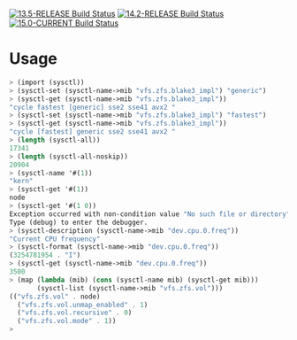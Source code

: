 [![13.5-RELEASE Build Status](https://api.cirrus-ci.com/github/ryan-moeller/chez-sysctl.svg?branch=main&task=releases/amd64/13.5-RELEASE)](https://cirrus-ci.com/github/ryan-moeller/chez-sysctl)
[![14.2-RELEASE Build Status](https://api.cirrus-ci.com/github/ryan-moeller/chez-sysctl.svg?branch=main&task=releases/amd64/14.2-RELEASE)](https://cirrus-ci.com/github/ryan-moeller/chez-sysctl)
[![15.0-CURRENT Build Status](https://api.cirrus-ci.com/github/ryan-moeller/chez-sysctl.svg?branch=main&task=snapshots/amd64/15.0-CURRENT)](https://cirrus-ci.com/github/ryan-moeller/chez-sysctl)

Usage
=====

```scheme
> (import (sysctl))
> (sysctl-set (sysctl-name->mib "vfs.zfs.blake3_impl") "generic")
> (sysctl-get (sysctl-name->mib "vfs.zfs.blake3_impl"))
"cycle fastest [generic] sse2 sse41 avx2 "
> (sysctl-set (sysctl-name->mib "vfs.zfs.blake3_impl") "fastest")
> (sysctl-get (sysctl-name->mib "vfs.zfs.blake3_impl"))
"cycle [fastest] generic sse2 sse41 avx2 "
> (length (sysctl-all))
17341
> (length (sysctl-all-noskip))
20904
> (sysctl-name '#(1))
"kern"
> (sysctl-get '#(1))
node
> (sysctl-get '#(1 0))
Exception occurred with non-condition value "No such file or directory"
Type (debug) to enter the debugger.
> (sysctl-description (sysctl-name->mib "dev.cpu.0.freq"))
"Current CPU frequency"
> (sysctl-format (sysctl-name->mib "dev.cpu.0.freq"))
(3254781954 . "I")
> (sysctl-get (sysctl-name->mib "dev.cpu.0.freq"))
3500
> (map (lambda (mib) (cons (sysctl-name mib) (sysctl-get mib)))
       (sysctl-list (sysctl-name->mib "vfs.zfs.vol")))
(("vfs.zfs.vol" . node)
  ("vfs.zfs.vol.unmap_enabled" . 1)
  ("vfs.zfs.vol.recursive" . 0)
  ("vfs.zfs.vol.mode" . 1))
>
```
